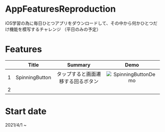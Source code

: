 # AppFeaturesReproduction
iOS学習の為に毎日ひとつアプリをダウンロードして、その中から何かひとつだけ機能を模写するチャレンジ
（平日のみの予定）

# Features
|  | Title | Summary | Demo |
|:---|:---:|:---:| :---: |
|1 |SpinningButton |タップすると画面遷移する回るボタン|![SpinningButtonDemo](https://user-images.githubusercontent.com/67716751/113243317-c1b98f00-92ed-11eb-93e4-1fc96a4e0d81.GIF) |
|2 | | |

# Start date
2021/4/1 ~
